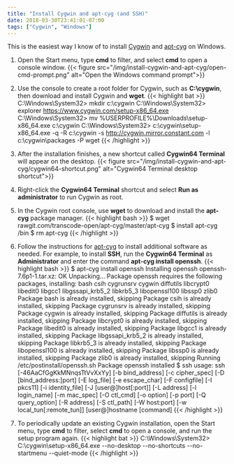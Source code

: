 ```yaml
---
title: "Install Cygwin and apt-cyg (and SSH)"
date: 2018-03-30T23:41:01-07:00
tags: ["Cygwin", "Windows"]
---
```


This is the easiest way I know of to install [Cygwin](https://www.cygwin.com) and [apt-cyg](https://github.com/transcode-open/apt-cyg) on Windows.

<!--more-->

1. Open the Start menu, type **cmd** to filter, and select **cmd** to open a console window.
{{< figure src="/img/install-cygwin-and-apt-cyg/open-cmd-prompt.png" alt="Open the Windows command prompt">}}

1. Use the console to create a root folder for Cygwin, such as **C:\cygwin**, then download and install Cygwin and **wget**.
{{< highlight bat >}}
C:\Windows\System32> mkdir c:\cygwin
C:\Windows\System32> explorer https://www.cygwin.com/setup-x86_64.exe
C:\Windows\System32> mv %USERPROFILE%\Downloads\setup-x86_64.exe c:\cygwin
C:\Windows\System32> c:\cygwin\setup-x86_64.exe -q -R c:\cygwin -s http://cygwin.mirror.constant.com -l c:\cygwin\packages -P wget
{{< /highlight >}}

1. After the installation finishes, a new shortcut called **Cygwin64 Terminal** will appear on the desktop.
{{< figure src="/img/install-cygwin-and-apt-cyg/cygwin64-shortcut.png" alt="Cygwin64 Terminal desktop shortcut">}}

1. Right-click the **Cygwin64 Terminal** shortcut and select **Run as administrator** to run Cygwin as root.

1. In the Cygwin root console, use **wget** to download and install the **apt-cyg** package manager.
{{< highlight bash >}}
$ wget rawgit.com/transcode-open/apt-cyg/master/apt-cyg
$ install apt-cyg /bin
$ rm apt-cyg
{{< /highlight >}}

1. Follow the instructions for [apt-cyg](https://github.com/transcode-open/apt-cyg) to install additional software as needed.
For example, to install **SSH**, run the **Cygwin64 Terminal** as **Administrator** and enter the command **apt-cyg install openssh**.
{{< highlight bash >}}
$ apt-cyg install openssh
Installing openssh
openssh-7.6p1-1.tar.xz: OK
Unpacking...
Package openssh requires the following packages, installing:
bash csih cygrunsrv cygwin diffutils libcrypt0 libedit0 libgcc1 libgssapi_krb5_2 libkrb5_3 libopenssl100 libssp0 zlib0
Package bash is already installed, skipping
Package csih is already installed, skipping
Package cygrunsrv is already installed, skipping
Package cygwin is already installed, skipping
Package diffutils is already installed, skipping
Package libcrypt0 is already installed, skipping
Package libedit0 is already installed, skipping
Package libgcc1 is already installed, skipping
Package libgssapi_krb5_2 is already installed, skipping
Package libkrb5_3 is already installed, skipping
Package libopenssl100 is already installed, skipping
Package libssp0 is already installed, skipping
Package zlib0 is already installed, skipping
Running /etc/postinstall/openssh.sh
Package openssh installed
$ ssh
usage: ssh [-46AaCfGgKkMNnqsTtVvXxYy] [-b bind_address] [-c cipher_spec]
           [-D [bind_address:]port] [-E log_file] [-e escape_char]
           [-F configfile] [-I pkcs11] [-i identity_file]
           [-J [user@]host[:port]] [-L address] [-l login_name] [-m mac_spec]
           [-O ctl_cmd] [-o option] [-p port] [-Q query_option] [-R address]
           [-S ctl_path] [-W host:port] [-w local_tun[:remote_tun]]
           [user@]hostname [command]
{{< /highlight >}}

1. To periodically update an existing Cygwin installation, open the Start menu, type **cmd** to filter, select **cmd** to open a console, and run the setup program again.
{{< highlight bat >}}
C:\Windows\System32> C:\cygwin\setup-x86_64.exe --no-desktop --no-shortcuts --no-startmenu --quiet-mode
{{< /highlight >}}
